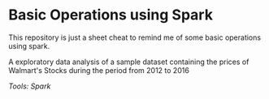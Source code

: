 # Basic Operations using Spark

This repository is just a sheet cheat to remind me of some basic operations using spark.

A exploratory data analysis of a sample dataset containing the prices of Walmart's Stocks during the period from 2012 to 2016

*Tools: Spark*
